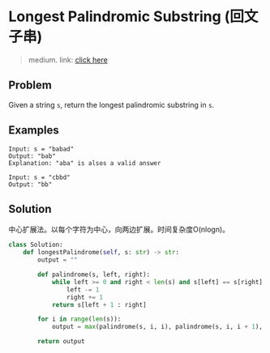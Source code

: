 # Longest Palindromic Substring (回文子串)
> medium. link: [click here](https://leetcode.com/problems/longest-palindromic-substring/)

## Problem
Given a string `s`, return the longest palindromic substring in `s`.

## Examples
```
Input: s = "babad"
Output: "bab"
Explanation: "aba" is alsos a valid answer
```

```
Input: s = "cbbd"
Output: "bb"
```

## Solution

中心扩展法。以每个字符为中心，向两边扩展。时间复杂度O(nlogn)。

```python
class Solution:
    def longestPalindrome(self, s: str) -> str:
        output = ""

        def palindrome(s, left, right):
            while left >= 0 and right < len(s) and s[left] == s[right]:
                left -= 1
                right += 1
            return s[left + 1 : right]

        for i in range(len(s)):
            output = max(palindrome(s, i, i), palindrome(s, i, i + 1), output, key=len)

        return output
```